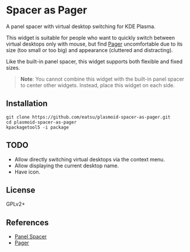 # Spacer as Pager

A panel spacer with virtual desktop switching for KDE Plasma.

This widget is suitable for people who want to quickly switch between virtual desktops
only with mouse, but find [Pager](https://userbase.kde.org/Plasma/Pager) uncomfortable
due to its size (too small or too big) and appearance (cluttered and distracting).

Like the built-in panel spacer, this widget supports both flexible and fixed sizes.

> **Note**: You cannot combine this widget with the built-in panel spacer to
> center other widgets. Instead, place this widget on each side.


## Installation

```
git clone https://github.com/eatsu/plasmoid-spacer-as-pager.git
cd plasmoid-spacer-as-pager
kpackagetool5 -i package
```


## TODO

- Allow directly switching virtual desktops via the context menu.
- Allow displaying the current desktop name.
- Have icon.


## License

GPLv2+


## References

- [Panel Spacer](https://invent.kde.org/plasma/plasma-workspace/-/tree/master/applets/panelspacer)
- [Pager](https://invent.kde.org/plasma/plasma-desktop/-/tree/master/applets/pager)
